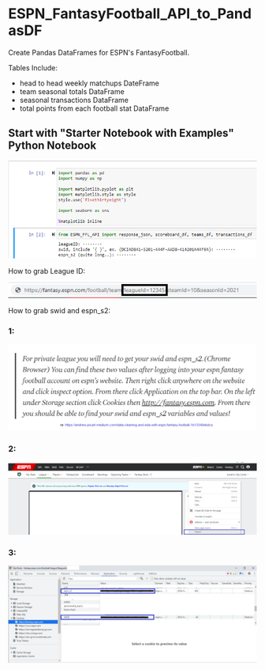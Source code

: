 # ESPN_FantasyFootball_API_to_PandasDF
Create Pandas DataFrames for ESPN's FantasyFootball.


Tables Include:
- head to head weekly matchups DateFrame
- team seasonal totals DataFrame
- seasonal transactions DataFrame
- total points from each football stat DataFrame

## Start with "Starter Notebook with Examples" Python Notebook
![Find League ID](https://github.com/rbvancleave/ESPN_FantasyFootball_API_to_PandasDF/blob/master/images/Starter_notebook.PNG?raw=true)

How to grab League ID:

![Find League ID](https://github.com/rbvancleave/ESPN_FantasyFootball_API_to_PandasDF/blob/master/images/leagueid_from_url.png?raw=true)

How to grab swid and espn_s2:
### 1:
![Find League ID](https://github.com/rbvancleave/ESPN_FantasyFootball_API_to_PandasDF/blob/master/images/swid%2Bespn_s2_1.png?raw=true)
### 2:
![Find League ID](https://github.com/rbvancleave/ESPN_FantasyFootball_API_to_PandasDF/blob/master/images/swid%2Bespn_s2_2.png?raw=true)
### 3:
![Find League ID](https://github.com/rbvancleave/ESPN_FantasyFootball_API_to_PandasDF/blob/master/images/swid%2Bespn_s2_3.png?raw=true)
